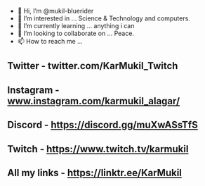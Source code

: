 - 👋 Hi, I’m @mukil-bluerider
- 👀 I’m interested in ... Science & Technology and computers.
- 🌱 I’m currently learning ... anything i can
- 💞️ I’m looking to collaborate on ... Peace.
- 📫 How to reach me ... 

Twitter - twitter.com/KarMukil_Twitch
- 

Instagram - www.instagram.com/karmukil_alagar/
- 

Discord - https://discord.gg/muXwASsTfS
- 

Twitch - https://www.twitch.tv/karmukil
- 
All my links - https://linktr.ee/KarMukil
- 
<!---
mukil-bluerider/mukil-bluerider is a ✨ special ✨ repository because its `README.md` (this file) appears on your GitHub profile.
You can click the Preview link to take a look at your changes.
--->
